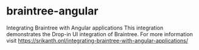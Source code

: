 # braintree-angular
Integrating Braintree with Angular applications
This integration demonstrates the Drop-in UI integration of Braintree.
For more information visit https://srikanth.onl/integrating-braintree-with-angular-applications/
